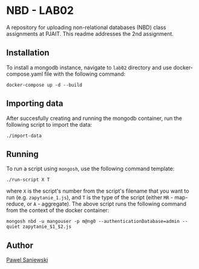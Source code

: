 # NBD - LAB02
A repository for uploading non-relational databases (NBD) class assignments at PJAIT. This readme addresses the 2nd assignment.

## Installation

To install a mongodb instance, navigate to `lab02` directory and use docker-compose.yaml file with the following command:
```
docker-compose up -d --build
```

## Importing data

After succesfully creating and running the mongodb container, run the following script to import the data:
```
./import-data
```

## Running

To run a script using `mongosh`, use the following command template:

```
./run-script X T
```
where `X` is the script's number from the script's filename that you want to run (e.g. `zapytanie_1.js`), and `T` is the type of the script (either `MR` - map-reduce, or `A` - aggregate).
The above script runs the following command from the context of the docker container:
```
mongosh nbd -u mangouser -p m@ng0 --authenticationDatabase=admin --quiet zapytanie_$1_$2.js
```

## Author
[Pawel Saniewski](https://github.com/Saniewski)
